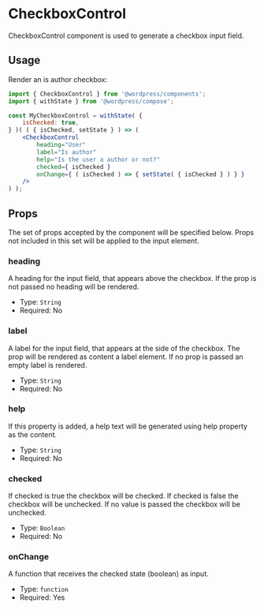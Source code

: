 # CheckboxControl

CheckboxControl component is used to generate a checkbox input field.


## Usage

Render an is author checkbox:
```jsx
import { CheckboxControl } from '@wordpress/components';
import { withState } from '@wordpress/compose';

const MyCheckboxControl = withState( {
	isChecked: true,
} )( ( { isChecked, setState } ) => ( 
	<CheckboxControl
		heading="User"
		label="Is author"
		help="Is the user a author or not?"
		checked={ isChecked }
		onChange={ ( isChecked ) => { setState( { isChecked } ) } }
	/>
) );
```

## Props

The set of props accepted by the component will be specified below.
Props not included in this set will be applied to the input element.

### heading

A heading for the input field, that appears above the checkbox. If the prop is not passed no heading will be rendered. 

- Type: `String`
- Required: No


### label

A label for the input field, that appears at the side of the checkbox.
The prop will be rendered as content a label element.
If no prop is passed an empty label is rendered.

- Type: `String`
- Required: No

### help

If this property is added, a help text will be generated using help property as the content.

- Type: `String`
- Required: No

### checked

If checked is true the checkbox will be checked. If checked is false the checkbox will be unchecked.
If no value is passed the checkbox will be unchecked.

- Type: `Boolean`
- Required: No

### onChange

A function that receives the checked state (boolean) as input.

- Type: `function`
- Required: Yes
